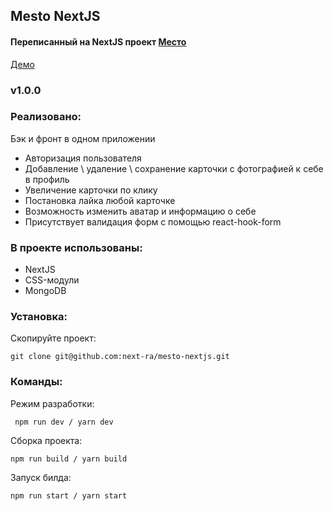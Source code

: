 ## Mesto NextJS

#### Переписанный на NextJS проект [Место](https://github.com/next-ra/mesto_frontend)

[Демо](http://mesto-nextjs.tk/)

### v1.0.0

### Реализовано:

Бэк и фронт в одном приложении

- Авторизация пользователя
- Добавление \ удаление \ сохранение карточки с фотографией к себе в профиль
- Увеличение карточки по клику
- Постановка лайка любой карточке
- Возможность изменить аватар и информацию о себе
- Присутствует валидация форм с помощью react-hook-form

### В проекте использованы:

- NextJS
- CSS-модули
- MongoDB

### Установка:

Скопируйте проект:

```
git clone git@github.com:next-ra/mesto-nextjs.git
```

### Команды:

Режим разработки:

```
 npm run dev / yarn dev
```

Сборка проекта:

```
npm run build / yarn build
```

Запуск билда:

```
npm run start / yarn start
```
